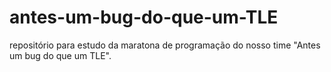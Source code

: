 # antes-um-bug-do-que-um-TLE
repositório para estudo da maratona de programação do nosso time "Antes um bug do que um TLE".
